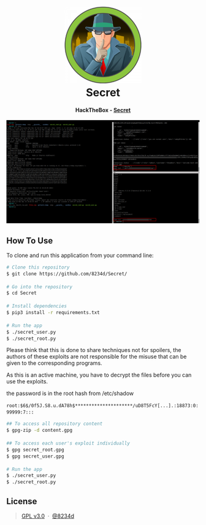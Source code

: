 <h1 align="center">
  <br>
  <a href="https://github.com/8234d/Secret"><img src="https://github.com/8234d/Secret/blob/main/secret_htb.png" alt="Secret" width="200"></a>
  <br>
  Secret
  <br>
</h1>

<h4 align="center">HackTheBox - <a href="https://app.hackthebox.com/machines/Secret" target="_blank">Secret</a></h4>

![Secret_img](https://github.com/8234d/Secret/blob/main/secret.png)

## How To Use

To clone and run this application from your command line:

```bash
# Clone this repository
$ git clone https://github.com/8234d/Secret/

# Go into the repository
$ cd Secret

# Install dependencies
$ pip3 install -r requirements.txt

# Run the app
$ ./secret_user.py
$ ./secret_root.py
```

Please think that this is done to share techniques not for spoilers, the authors of these exploits are not responsible for the misuse that can be given to the corresponding programs.

As this is an active machine, you have to decrypt the files before you can use the exploits.

the password is in the root hash from /etc/shadow

`root:$6$/0f5J.S8.u.dA78h$*********************/uD8T5FcY[...].:18873:0:99999:7:::`

```bash
## To access all repository content
$ gpg-zip -d content.gpg

## To access each user's exploit individually
$ gpg secret_root.gpg
$ gpg secret_user.gpg

# Run the app
$ ./secret_user.py
$ ./secret_root.py
```

## License

> [GPL v3.0](https://github.com/8234d/Secret/blob/main/LICENSE) &nbsp;&middot;&nbsp;
> [@8234d](https://github.com/8234d)
